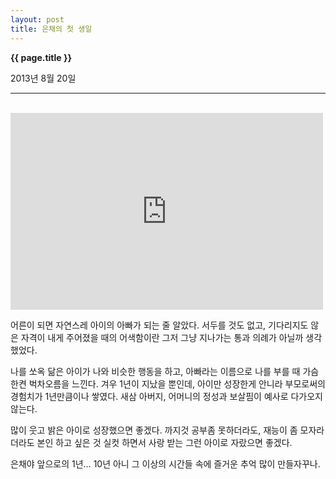 ```yaml
---
layout: post
title: 은채의 첫 생일
---
```


**{{ page.title }}** <p class="meta">2013년 8월 20일</p>


---
<br>

<iframe width="500" height="315" src="http://www.youtube.com/embed/IdxCs-jVPDc" frameborder="0" allowfullscreen></iframe>



<br>

어른이 되면 자연스레 아이의 아빠가 되는 줄 알았다. 서두를 것도 없고, 기다리지도 않은 자격이 내게 주어졌을 때의 어색함이란 그저 그냥 지나가는 통과 의례가 아닐까 생각했었다. 

나를 쏘옥 닮은 아이가 나와 비슷한 행동을 하고, 아빠라는 이름으로 나를 부를 때 가슴 한켠 벅차오름을 느낀다. 겨우 1년이 지났을 뿐인데, 아이만 성장한게 안니라 부모로써의 경험치가 1년만큼이나 쌓였다. 새삼 아버지, 어머니의 정성과 보살핌이 예사로 다가오지 않는다. 

많이 웃고 밝은 아이로 성장했으면 좋겠다. 까지것 공부좀 못하더라도, 재능이 좀 모자라더라도 본인 하고 싶은 것 실컷 하면서 사랑 받는 그런 아이로 자랐으면 좋겠다. 

은채야 앞으로의 1년… 10년 아니 그 이상의 시간들 속에 즐거운 추억 많이 만들자꾸나. 

<br>


